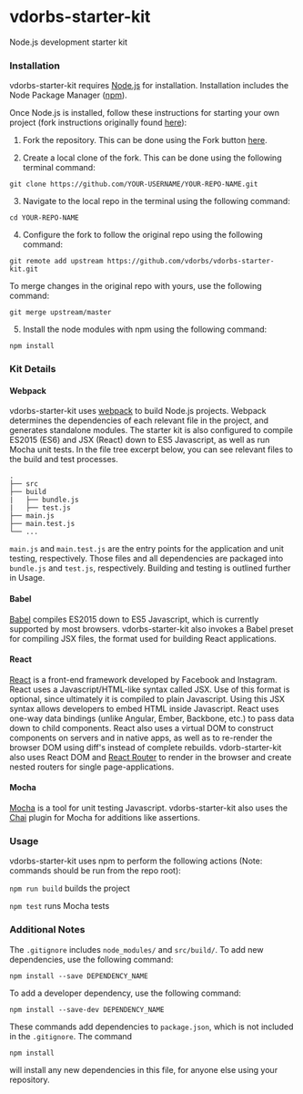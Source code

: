# vdorbs-starter-kit
Node.js development starter kit

### Installation
vdorbs-starter-kit requires [Node.js](https://nodejs.org/en/) for installation. Installation includes the Node Package Manager ([npm](https://www.npmjs.com/)).

Once Node.js is installed, follow these instructions for starting your own project (fork instructions originally found [here](https://help.github.com/articles/fork-a-repo/)):

1. Fork the repository. This can be done using the Fork button [here](https://github.com/vdorbs/vdorbs-starter-kit).

2. Create a local clone of the fork. This can be done using the following terminal command:

  ```
  git clone https://github.com/YOUR-USERNAME/YOUR-REPO-NAME.git
  ```

3. Navigate to the local repo in the terminal using the following command:

  ```
  cd YOUR-REPO-NAME
  ```

4. Configure the fork to follow the original repo using the following command:

  ```
  git remote add upstream https://github.com/vdorbs/vdorbs-starter-kit.git
  ```
  
  To merge changes in the original repo with yours, use the following command:
  
  ```
  git merge upstream/master
  ```

5. Install the node modules with npm using the following command:

  ```
  npm install
  ```

### Kit Details
#### Webpack
vdorbs-starter-kit uses [webpack](https://webpack.github.io/) to build Node.js projects. Webpack determines the dependencies of each relevant file in the project, and generates standalone modules. The starter kit is also configured to compile ES2015 (ES6) and JSX (React) down to ES5 Javascript, as well as run Mocha unit tests. In the file tree excerpt below, you can see relevant files to the build and test processes.

```
.
├── src
├── build
|   ├── bundle.js
|   ├── test.js
├── main.js
├── main.test.js
└── ...
```

`main.js` and `main.test.js` are the entry points for the application and unit testing, respectively. Those files and all dependencies are packaged into `bundle.js` and `test.js`, respectively. Building and testing is outlined further in Usage.

#### Babel
[Babel](https://babeljs.io/) compiles ES2015 down to ES5 Javascript, which is currently supported by most browsers. vdorbs-starter-kit also invokes a Babel preset for compiling JSX files, the format used for building React applications.

#### React
[React](https://facebook.github.io/react/) is a front-end framework developed by Facebook and Instagram. React uses a Javascript/HTML-like syntax called JSX. Use of this format is optional, since ultimately it is compiled to plain Javascript. Using this JSX syntax allows developers to embed HTML inside Javascript. React uses one-way data bindings (unlike Angular, Ember, Backbone, etc.) to pass data down to child components. React also uses a virtual DOM to construct components on servers and in native apps, as well as to re-render the browser DOM using diff's instead of complete rebuilds. vdorb-starter-kit also uses React DOM and [React Router](https://github.com/rackt/react-router) to render in the browser and create nested routers for single page-applications.

#### Mocha
[Mocha](https://mochajs.org/) is a tool for unit testing Javascript. vdorbs-starter-kit also uses the [Chai](http://chaijs.com/guide/) plugin for Mocha for additions like assertions.

### Usage
vdorbs-starter-kit uses npm to perform the following actions (Note: commands should be run from the repo root):

`npm run build` builds the project

`npm test` runs Mocha tests

### Additional Notes
The `.gitignore` includes `node_modules/` and `src/build/`. To add new dependencies, use the following command:

```
npm install --save DEPENDENCY_NAME
```

To add a developer dependency, use the following command:

```
npm install --save-dev DEPENDENCY_NAME
```

These commands add dependencies to `package.json`, which is not included in the `.gitignore`. The command

```
npm install
```

will install any new dependencies in this file, for anyone else using your repository.
